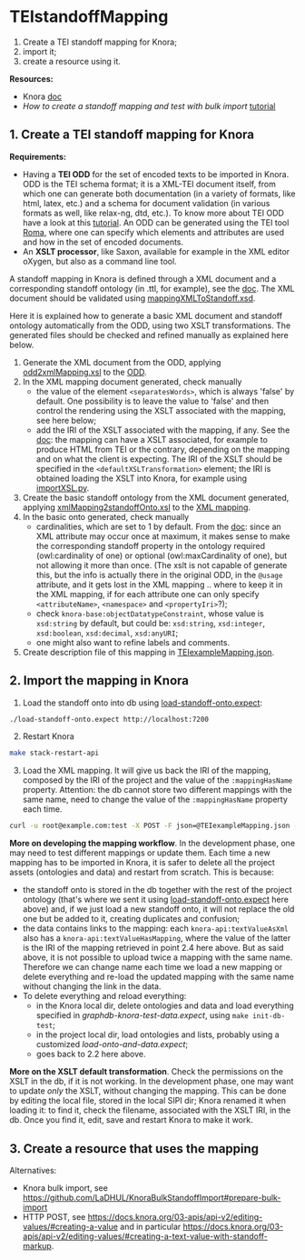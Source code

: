 # TEIstandoffMapping

1. Create a TEI standoff mapping for Knora;
2. import it;
3. create a resource using it.

**Resources:**
- Knora [doc](https://docs.knora.org/)
- *How to create a standoff mapping and test with bulk import* [tutorial](https://github.com/LaDHUL/KnoraBulkStandoffImport)


## 1. Create a TEI standoff mapping for Knora

**Requirements:**
- Having a **TEI ODD** for the set of encoded texts to be imported in Knora. ODD is the TEI schema format; it is a XML-TEI document itself, from which one can generate both documentation (in a variety of formats, like html, latex, etc.) and a schema for document validation (in various formats as well, like relax-ng, dtd, etc.). To know more about TEI ODD have a look at this [tutorial](https://tei-c.org/guidelines/customization/getting-started-with-p5-odds/). An ODD can be generated using the TEI tool [Roma](https://roma2.tei-c.org), where one can specify which elements and attributes are used and how in the set of encoded documents.
- An **XSLT processor**, like Saxon, available for example in the XML editor oXygen, but also as a command line tool.

A standoff mapping in Knora is defined through a XML document and a corresponding standoff ontology (in .ttl, for example), see the [doc](https://docs.knora.org/03-apis/api-v1/xml-to-standoff-mapping/#creating-a-custom-mapping). The XML document should be validated using [mappingXMLToStandoff.xsd](https://github.com/dasch-swiss/knora-api/blob/7efc8960b091ee32cc727857f23ca9d8564e1eae/webapi/src/main/resources/mappingXMLToStandoff.xsd).

Here it is explained how to generate a basic XML document and standoff ontology automatically from the ODD, using two XSLT transformations. The generated files should be checked and refined manually as explained here below.

1. Generate the XML document from the ODD, applying [odd2xmlMapping.xsl](odd2xmlMapping.xsl) to the [ODD](TEIexampleODD.xml).
2. In the XML mapping document generated, check manually
	- the value of the element `<separatesWords>`, which is always 'false' by default. One possibility is to leave the value to 'false' and then control the rendering using the XSLT associated with the mapping, see here below;
	- add the IRI of the XSLT associated with the mapping, if any. See the [doc](https://docs.knora.org/03-apis/api-v2/tei-xml/): the mapping can have a XSLT associated, for example to produce HTML from TEI or the contrary, depending on the mapping and on what the client is expecting. The IRI of the XSLT should be specified in the `<defaultXSLTransformation>` element; the IRI is obtained loading the XSLT into Knora, for example using [importXSL.py](importXSL.py). 
3. Create the basic standoff ontology from the XML document generated, applying [xmlMapping2standoffOnto.xsl](xmlMapping2standoffOnto.xsl) to the [XML mapping](TEIexampleMapping.xml).
4. In the basic onto generated, check manually
	- cardinalities, which are set to 1 by default. From the [doc](https://docs.knora.org/03-apis/api-v1/xml-to-standoff-mapping/#respecting-cardinalities): since an XML attribute may occur once at maximum, it makes sense to make the corresponding standoff property in the ontology required (owl:cardinality of one) or optional (owl:maxCardinality of one), but not allowing it more than once. (The xslt is not capable of generate this, but the info is actually there in the original ODD, in the `@usage` attribute, and it gets lost in the XML mapping .. where to keep it in the XML mapping, if for each attribute one can only specify `<attributeName>`, `<namespace>` and `<propertyIri>`?);
	- check `knora-base:objectDatatypeConstraint`, whose value is `xsd:string` by default, but could be: `xsd:string`, `xsd:integer`, `xsd:boolean`, `xsd:decimal`, `xsd:anyURI`;
	- one might also want to refine labels and comments.
5. Create description file of this mapping in [TEIexampleMapping.json](TEIexampleMapping.json).


## 2. Import the mapping in Knora

1. Load the standoff onto into db using [load-standoff-onto.expect](load-standoff-onto.expect): 
```bash
./load-standoff-onto.expect http://localhost:7200
```

2. Restart Knora
```bash
make stack-restart-api
```

3. Load the XML mapping. It will give us back the IRI of the mapping, composed by the IRI of the project and the value of the `:mappingHasName` property. Attention: the db cannot store two different mappings with the same name, need to change the value of the `:mappingHasName` property each time.
```bash
curl -u root@example.com:test -X POST -F json=@TEIexampleMapping.json -F xml=@TEIexampleMapping.xml http://localhost:3333/v2/mapping
```

**More on developing the mapping workflow**. In the development phase, one may need to test different mappings or update them. Each time a new mapping has to be imported in Knora, it is safer to delete all the project assets (ontologies and data) and restart from scratch. This is because: 
- the standoff onto is stored in the db together with the rest of the project ontology (that's where we sent it using [load-standoff-onto.expect](load-standoff-onto.expect) here above) and, if we just load a new standoff onto, it will not replace the old one but be added to it, creating duplicates and confusion;
- the data contains links to the mapping: each `knora-api:textValueAsXml` also has a `knora-api:textValueHasMapping`, where the value of the latter is the IRI of the mapping retrieved in point 2.4 here above. But as said above, it is not possible to upload twice a mapping with the same name. Therefore we can change name each time we load a new mapping or delete everything and re-load the updated mapping with the same name without changing the link in the data.
- To delete everything and reload everything:
	- in the Knora local dir, delete ontologies and data and load everything specified in *graphdb-knora-test-data.expect*, using `make init-db-test`;
	- in the project local dir, load ontologies and lists, probably using a customized *load-onto-and-data.expect*;
	- goes back to 2.2 here above.

**More on the XSLT default transformation**. Check the permissions on the XSLT in the db, if it is not working. In the development phase, one may want to update *only* the XSLT, without changing the mapping. This can be done by editing the local file, stored in the local SIPI dir; Knora renamed it when loading it: to find it, check the filename, associated with the XSLT IRI, in the db. Once you find it, edit, save and restart Knora to make it work.



## 3. Create a resource that uses the mapping

Alternatives:
- Knora bulk import, see https://github.com/LaDHUL/KnoraBulkStandoffImport#prepare-bulk-import
- HTTP POST, see https://docs.knora.org/03-apis/api-v2/editing-values/#creating-a-value and in particular https://docs.knora.org/03-apis/api-v2/editing-values/#creating-a-text-value-with-standoff-markup.

